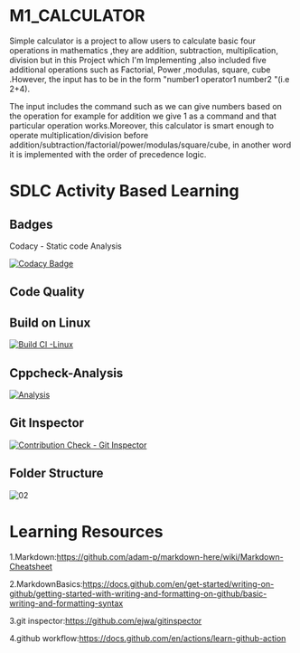 # M1_CALCULATOR

Simple calculator is a project to allow users to calculate basic four operations in mathematics ,they are addition, subtraction, multiplication, division but in this Project which I'm Implementing ,also included five additional operations such as Factorial, Power ,modulas, square, cube .However, the input has to be in the form "number1 operator1 number2 "(i.e 2+4).

The input includes the command such as we can give numbers based on the operation for example for addition we give 1 as a command and that particular operation works.Moreover, this calculator is smart enough to operate multiplication/division before addition/subtraction/factorial/power/modulas/square/cube, in another word it is implemented with the order of precedence logic.
# SDLC Activity Based Learning
## Badges
Codacy - Static code Analysis

 [![Codacy Badge](https://app.codacy.com/project/badge/Grade/8a178d8cf59c4ead82459b4ff4d5c74c)](https://www.codacy.com/gh/KUMARNUNAVATH/M1_SCIENTIFIC_CALCULATOR/dashboard?utm_source=github.com&amp;utm_medium=referral&amp;utm_content=KUMARNUNAVATH/M1_SCIENTIFIC_CALCULATOR&amp;utm_campaign=Badge_Grade) 
## Code Quality

## Build on Linux
[![Build CI -Linux](https://github.com/KUMARNUNAVATH/M1_CALCULATOR/actions/workflows/c-cpp.yml/badge.svg)](https://github.com/KUMARNUNAVATH/M1_CALCULATOR/actions/workflows/c-cpp.yml)
## Cppcheck-Analysis
[![Analysis](https://github.com/KUMARNUNAVATH/M1_SCIENTIFIC_CALCULATOR/actions/workflows/analysis.yml/badge.svg)](https://github.com/KUMARNUNAVATH/M1_SCIENTIFIC_CALCULATOR/actions/workflows/analysis.yml)
## Git Inspector
[![Contribution Check - Git Inspector](https://github.com/KUMARNUNAVATH/M1_CALCULATOR/actions/workflows/codeinspector.yml/badge.svg)](https://github.com/KUMARNUNAVATH/M1_CALCULATOR/actions/workflows/codeinspector.yml)
## Folder Structure

![02](https://user-images.githubusercontent.com/101395036/159779724-ff1abd40-da7b-4e67-a7d5-a581b5d757fc.png)
 # Learning Resources
1.Markdown:https://github.com/adam-p/markdown-here/wiki/Markdown-Cheatsheet

2.MarkdownBasics:https://docs.github.com/en/get-started/writing-on-github/getting-started-with-writing-and-formatting-on-github/basic-writing-and-formatting-syntax

3.git inspector:https://github.com/ejwa/gitinspector

4.github workflow:https://docs.github.com/en/actions/learn-github-action
